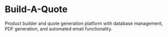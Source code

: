 # Build-A-Quote
Product builder and quote generation platform with database management, PDF generation, and automated email functionality.
